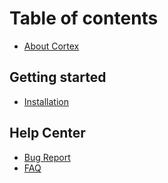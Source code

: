 # Table of contents

* [About Cortex](README.md)

## Getting started

* [Installation](getting-started/installation.md)

## Help Center

* [Bug Report](help-center/bug-report.md)
* [FAQ](help-center/faq.md)

